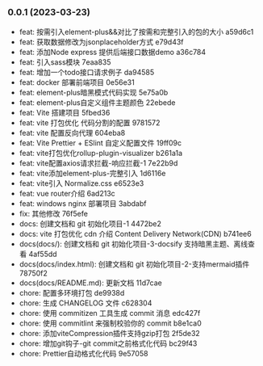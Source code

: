 ## <small>0.0.1 (2023-03-23)</small>

* feat: 按需引入element-plus&&对比了按需和完整引入的包的大小 a59d6c1
* feat: 获取数据修改为jsonplaceholder方式 e79d43f
* feat: 添加Node express 提供后端接口数据demo a36c784
* feat: 引入sass模块 7eaa835
* feat: 增加一个todo接口请求例子 da94585
* feat: docker 部署前端项目 0e56e31
* feat: element-plus暗黑模式代码实现 5e75a0b
* feat: element-plus自定义组件主题颜色 22ebede
* feat: Vite 搭建项目 5fbed36
* feat: vite 打包优化 代码分割的配置 9781572
* feat: vite 配置反向代理 604eba8
* feat: Vite Prettier + ESlint 自定义配置文件 19ff09c
* feat: vite打包优化rollup-plugin-visualizer b261a1a
* feat: vite配置axios请求拦截-响应拦截-1 7e22b9d
* feat: vite添加element-plus-完整引入 1d6116e
* feat: vite引入 Normalize.css e6523e3
* feat: vue router介绍 6ad213c
* feat: windows nginx 部署项目 3abdabf
* fix: 其他修改 76f5efe
* docs: 创建文档和 git 初始化项目-1 4472be2
* docs: vite 打包优化 cdn 介绍 Content Delivery Network(CDN) b741ee6
* docs(docs/): 创建文档和 git 初始化项目-3-docsify 支持暗黑主题、离线查看 4af55dd
* docs(docs/index.html): 创建文档和 git 初始化项目-2-支持mermaid插件 78750f2
* docs(docs/README.md): 更新文档 11d7cae
* chore: 配置多环境打包 de9938d
* chore: 生成 CHANGELOG 文件 c628304
* chore: 使用 commitizen 工具生成 commit 消息 edc427f
* chore: 使用 commitlint 来强制校验你的 commit b8e1ca0
* chore: 添加viteCompression插件支持gzip打包 2f5de32
* chore: 增加git钩子-git commit之前格式化代码 bc29f43
* chore: Prettier自动格式化代码 9e57058



